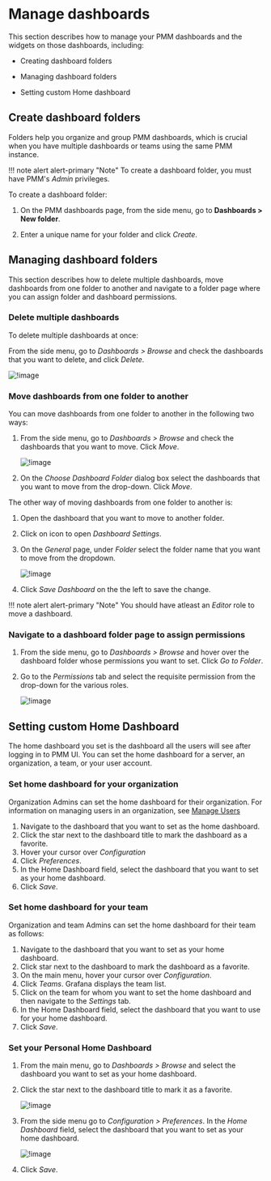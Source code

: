 # Manage dashboards


This section describes how to manage your PMM dashboards and the widgets on those dashboards, including:

- Creating dashboard folders

- Managing dashboard folders

- Setting custom Home dashboard


## Create dashboard folders

Folders help you organize and group PMM dashboards, which is crucial when you have multiple dashboards or teams using the same PMM instance.

!!! note alert alert-primary "Note"
    To create a dashboard folder, you must have PMM's *Admin* privileges.

To create a dashboard folder:

1. On the PMM dashboards page, from the side menu, go to <i class="uil uil-plus"></i> **Dashboards > New folder**.

2. Enter a unique name for your folder and click *Create*.


## Managing dashboard folders

This section describes how to delete multiple dashboards, move dashboards from one folder to another and navigate to a folder page where you can assign folder and dashboard permissions.

### Delete multiple dashboards

To delete multiple dashboards at once:

From the side menu, go to <i class="uil uil-apps"></i> *Dashboards > Browse* and check the dashboards that you want to delete, and click *Delete*.


![!image](../../_images/PMM_Delete_multiple_dashbaords.png)

### Move dashboards from one folder to another

You can move dashboards from one folder to another in the following two ways:


1. From the side menu, go to <i class="uil uil-apps"></i> *Dashboards > Browse* and check the dashboards that you want to move. Click *Move*.

    ![!image](../../_images/PMM_Move_dashboards.png)

2. On the *Choose Dashboard Folder* dialog box select the dashboards that you want to move from the drop-down. Click *Move*.

The other way of moving dashboards from one folder to another is:


1. Open the dashboard that you want to move to another folder.
2. Click on <i class="uil uil-cog"></i> icon to open *Dashboard Settings*.
3. On the *General* page, under *Folder* select the folder name that you want to move from the dropdown.

    ![!image](../../_images/PMM_Move_dashboards-way2.png)

4. Click *Save Dashboard* on the the left to save the change.

!!! note alert alert-primary "Note"
    You should have atleast an *Editor* role to move a dashboard.

### Navigate to a dashboard folder page to assign permissions

1. From the side menu, go to <i class="uil uil-apps"></i> *Dashboards > Browse* and hover over the dashboard folder whose permissions you want to set. Click *Go to Folder*.
2. Go to the *Permissions* tab and select the requisite permission from the drop-down for the various roles.

    ![!image](../../_images/PMM_Permissions_dashboards_folder.png)


## Setting custom Home Dashboard

The home dashboard you set is the dashboard all the users will see after logging in to PMM UI. You can set the home dashboard for a server, an organization, a team, or your user account. 

### Set home dashboard for your organization

Organization Admins can set the home dashboard for their organization. For information on managing users in an organization, see [Manage Users](../../how-to/manage-users.md)

1. Navigate to the dashboard that you want to set as the home dashboard.
2. Click the <i class="uil uil-star"></i> star next to the dashboard title to mark the dashboard as a favorite.
3. Hover your cursor over <i class="uil uil-cog"></i> *Configuration*
4. Click *Preferences*.
5. In the Home Dashboard field, select the dashboard that you want to set as your home dashboard.
6. Click *Save*.


### Set home dashboard for your team

Organization and team Admins can set the home dashboard for their team as follows:

1. Navigate to the dashboard that you want to set as your home dashboard.
2. Click <i class="uil uil-star"></i> star next to the dashboard to mark the dashboard as a favorite.
3. On the main menu, hover your cursor over <i class="uil uil-cog"></i> *Configuration*. 
4. Click *Teams*. Grafana displays the team list.
5. Click on the team for whom you want to set the home dashboard and then navigate to the *Settings* tab.
6. In the Home Dashboard field, select the dashboard that you want to use for your home dashboard.
7. Click *Save*.


### Set your Personal Home Dashboard

1. From the main menu, go to <i class="uil uil-apps"></i> *Dashboards > Browse* and select the dashboard you want to set as your home dashboard.
2. Click the <i class="uil uil-star"></i> star next to the dashboard title to mark it as a favorite.

    ![!image](../../_images/PMM_click_to_add_favorite_dashboard.png)


3. From the side menu go to <i class="uil uil-cog"></i> *Configuration > Preferences*. In the *Home Dashboard* field, select the dashboard that you want to set as your home dashboard. 

    ![!image](../../_images/PMM_set_home_dashboard.png)

4. Click *Save*.




